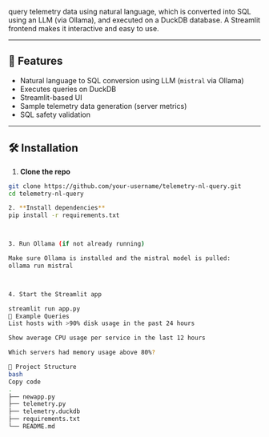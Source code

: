  query telemetry data using natural language, which is converted into SQL using an LLM (via Ollama), and executed on a DuckDB database. A Streamlit frontend makes it interactive and easy to use.

---

## 🚀 Features

- Natural language to SQL conversion using LLM (`mistral` via Ollama)
- Executes queries on DuckDB
- Streamlit-based UI
- Sample telemetry data generation (server metrics)
- SQL safety validation

---

## 🛠️ Installation

1. **Clone the repo**

```bash
git clone https://github.com/your-username/telemetry-nl-query.git
cd telemetry-nl-query

2. **Install dependencies**
pip install -r requirements.txt



3. Run Ollama (if not already running)

Make sure Ollama is installed and the mistral model is pulled:
ollama run mistral



4. Start the Streamlit app

streamlit run app.py
📝 Example Queries
List hosts with >90% disk usage in the past 24 hours

Show average CPU usage per service in the last 12 hours

Which servers had memory usage above 80%?

📁 Project Structure
bash
Copy code
.
├── newapp.py              
├── telemetry.py        
├── telemetry.duckdb    
├── requirements.txt
└── README.md